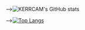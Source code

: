 -->![KERRCAM's GitHub stats](https://github-readme-stats.vercel.app/api?username=KERRCAM&show_icons=true&theme=radical) 

-->[![Top Langs](https://github-readme-stats.vercel.app/api/top-langs/?username=KERRCAM&hide=CMake,Makefile)](https://github.com/anuraghazra/github-readme-stats)


